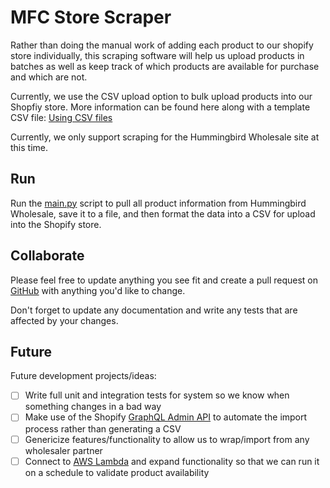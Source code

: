 # MFC Store Scraper

Rather than doing the manual work of adding each product to our shopify store individually, this scraping software will help us upload products in batches as well as keep track of which products are available for purchase and which are not.

Currently, we use the CSV upload option to bulk upload products into our Shopfiy store. More information can be found here along with a template CSV file: [Using CSV files](https://help.shopify.com/en/manual/products/import-export/using-csv)

Currently, we only support scraping for the Hummingbird Wholesale site at this time.

## Run

Run the [main.py](./main.py) script to pull all product information from Hummingbird Wholesale, save it to a file, and then format the data into a CSV for upload into the Shopify store.

## Collaborate

Please feel free to update anything you see fit and create a pull request on [GitHub](https://github.com/awarnes/mfc-store-scraper) with anything you'd like to change.

Don't forget to update any documentation and write any tests that are affected by your changes.

## Future
Future development projects/ideas:
* [ ] Write full unit and integration tests for system so we know when something changes in a bad way
* [ ] Make use of the Shopify [GraphQL Admin API](https://shopify.dev/api/usage/bulk-operations/imports) to automate the import process rather than generating a CSV
* [ ] Genericize features/functionality to allow us to wrap/import from any wholesaler partner
* [ ] Connect to [AWS Lambda](https://docs.aws.amazon.com/lambda/latest/dg/lambda-python.html) and expand functionality so that we can run it on a schedule to validate product availability
